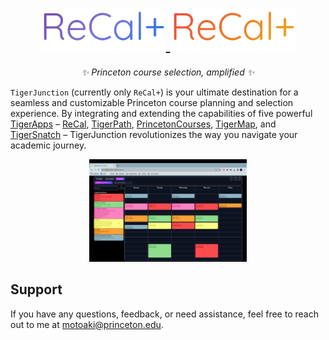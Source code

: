 <h1 align="center">
<a href="https://gargenheim.net/#gh-light-mode-only">
  <img src="static/lightrecal.png" alt="ReCal+ Logo" width="40%">
</a>
<a href="https://gargenheim.net/#gh-dark-mode-only">
  <img src="static/darkrecal.png" alt="ReCal+ Logo" width="40%">
</a>
</h1>

<p align="center">
  <i align="center">✨ Princeton course selection, amplified ✨</i>
</p>

`TigerJunction` (currently only `ReCal+`) is your ultimate destination for a seamless and customizable Princeton course planning and selection experience. By integrating and extending the capabilities of five powerful [TigerApps](https://tigerapps.org/) – [ReCal](https://recal.io/), [TigerPath](https://www.tigerpath.io/), [PrincetonCourses](https://www.princetoncourses.com/), [TigerMap](https://tigermap.tigerapps.org/), and [TigerSnatch](https://tigersnatch.com/) – TigerJunction revolutionizes the way you navigate your academic journey. 

<div align="center">
<img src="static/recalplusscreenshot.png" width="50%" alt="Screenshot of ReCalPlus" >
</div>

## Support

If you have any questions, feedback, or need assistance, feel free to reach out to me at motoaki@princeton.edu. 

